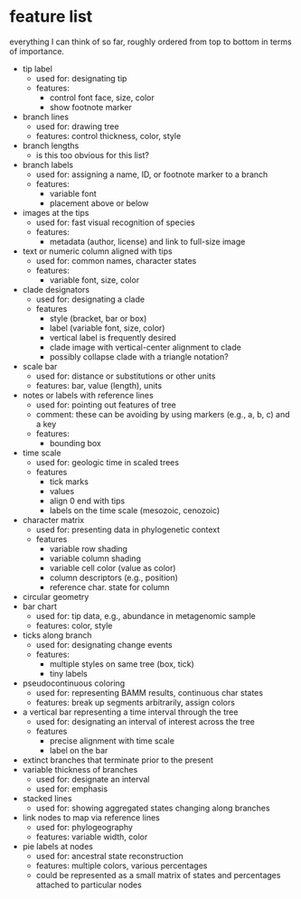 # feature list

everything I can think of so far, roughly ordered from top to bottom in terms of importance. 

* tip label 
   * used for: designating tip
   * features: 
      * control font face, size, color  
      * show footnote marker
* branch lines
   * used for: drawing tree
   * features: control thickness, color, style
* branch lengths
   * is this too obvious for this list?
* branch labels
   * used for: assigning a name, ID, or footnote marker to a branch
   * features: 
      * variable font
      * placement above or below
* images at the tips
   * used for: fast visual recognition of species 
   * features: 
      * metadata (author, license) and link to full-size image
* text or numeric column aligned with tips
   * used for: common names, character states
   * features:
      * variable font, size, color
* clade designators 
   * used for: designating a clade
   * features 
      * style (bracket, bar or box)
      * label (variable font, size, color)
      * vertical label is frequently desired
      * clade image with vertical-center alignment to clade
      * possibly collapse clade with a triangle notation?
* scale bar 
   * used for: distance or substitutions or other units
   * features: bar, value (length), units
* notes or labels with reference lines
   * used for: pointing out features of tree
   * comment: these can be avoiding by using markers (e.g., a, b, c) and a key
   * features: 
      * bounding box
* time scale 
   * used for: geologic time in scaled trees
   * features
      * tick marks
      * values
      * align 0 end with tips
      * labels on the time scale (mesozoic, cenozoic)
* character matrix 
   * used for: presenting data in phylogenetic context
   * features 
      * variable row shading
      * variable column shading
      * variable cell color (value as color)
      * column descriptors (e.g., position)
      * reference char. state for column
* circular geometry
* bar chart
   * used for: tip data, e.g., abundance in metagenomic sample
   * features: color, style
* ticks along branch
   * used for: designating change events
   * features:
      * multiple styles on same tree (box, tick)
      * tiny labels
* pseudocontinuous coloring 
   * used for: representing BAMM results, continuous char states
   * features: break up segments arbitrarily, assign colors
* a vertical bar representing a time interval through the tree
   * used for: designating an interval of interest across the tree
   * features
      * precise alignment with time scale
      * label on the bar
* extinct branches that terminate prior to the present
* variable thickness of branches 
   * used for: designate an interval
   * used for: emphasis 
* stacked lines 
   * used for: showing aggregated states changing along branches
* link nodes to map via reference lines
   * used for: phylogeography
   * features: variable width, color
* pie labels at nodes
   * used for: ancestral state reconstruction
   * features: multiple colors, various percentages
   * could be represented as a small matrix of states and percentages attached to particular nodes
